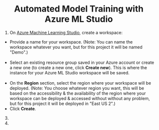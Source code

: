 <div align="center">
  <h1>Automated Model Training with Azure ML Studio</h1>
</div>


1. On [Azure Machine Learning Studio](https://ml.azure.com/), create a workspace:
- Provide a name for your workspace. (Note: You can name the workspace whatever you want, but for this project it will be named "Demo".)<br><br>
- Select an existing resource group saved in your Azure account or create a new one (to create a new one, click **Create new**). This is where the instance for your Azure ML Studio workspace will be saved.<br><br>
- On the **Region** section, select the region where your workspace will be deployed. (Note: You choose whatever region you want, this will be based on the accessibility & the availability of the region where your workspace can be deployed & accessed without without any problem, but for this project it will be deployed in "East US 2".)<br>
- Click **Create**.<br>




3. 


4. 







